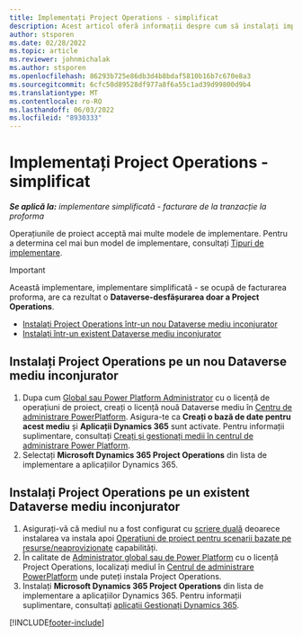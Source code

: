 ```yaml
---
title: Implementați Project Operations - simplificat
description: Acest articol oferă informații despre cum să instalați implementarea Project Operations lite - acord cu facturarea proforma.
author: stsporen
ms.date: 02/28/2022
ms.topic: article
ms.reviewer: johnmichalak
ms.author: stsporen
ms.openlocfilehash: 86293b725e86db3d4b8bdaf5810b16b7c670e8a3
ms.sourcegitcommit: 6cfc50d89528df977a8f6a55c1ad39d99800d9b4
ms.translationtype: MT
ms.contentlocale: ro-RO
ms.lasthandoff: 06/03/2022
ms.locfileid: "8930333"
---
```

# <a name="deploy-project-operations---lite"></a>Implementați Project Operations - simplificat

_**Se aplică la:** implementare simplificată - facturare de la tranzacție la proforma_



Operațiunile de proiect acceptă mai multe modele de implementare. Pentru a determina cel mai bun model de implementare, consultați [Tipuri de implementare](determine-deployment-type.md).


> [!IMPORTANT]
> Această implementare, implementare simplificată - se ocupă de facturarea proforma, are ca rezultat o **Dataverse-desfășurarea doar a Project Operations**.

- [Instalați Project Operations într-un nou Dataverse mediu inconjurator](#new)
- [Instalați într-un existent Dataverse mediu inconjurator](#existing)



## <a name="install-project-operations-to-a-new-dataverse-environment"></a><a name="new"></a> Instalați Project Operations pe un nou Dataverse mediu inconjurator

1. Dupa cum [Global sau Power Platform Administrator](/power-platform/admin/global-service-administrators-can-administer-without-license) cu o licență de operațiuni de proiect, creați o licență nouă Dataverse mediu în [Centru de administrare PowerPlatform](https://admin.powerplatform.com). Asigura-te ca **Creați o bază de date pentru acest mediu** și **Aplicații Dynamics 365** sunt activate. Pentru informații suplimentare, consultați [Creați și gestionați medii în centrul de administrare Power Platform](/power-platform/admin/create-environment#create-an-environment-in-the-power-platform-admin-center).
2. Selectați **Microsoft Dynamics 365 Project Operations** din lista de implementare a aplicațiilor Dynamics 365.


## <a name="install-project-operations-to-an-existing-dataverse-environment"></a><a name="existing"></a> Instalați Project Operations pe un existent Dataverse mediu inconjurator
1. Asigurați-vă că mediul nu a fost configurat cu [scriere duală](/dynamics365/fin-ops-core/dev-itpro/data-entities/dual-write/dual-write-overview) deoarece instalarea va instala apoi [Operațiuni de proiect pentru scenarii bazate pe resurse/neaprovizionate](project-operations-integrated-deployment-overview.md) capabilități.
2. În calitate de [Administrator global sau de Power Platform](/power-platform/admin/global-service-administrators-can-administer-without-license) cu o licență Project Operations, localizați mediul în [Centrul de administrare PowerPlatform](https://admin.powerplatform.com) unde puteți instala Project Operations.
3. Instalați **Microsoft Dynamics 365 Project Operations** din lista de implementare a aplicațiilor Dynamics 365. Pentru informații suplimentare, consultați [aplicații Gestionați Dynamics 365](/power-platform/admin/manage-apps).




[!INCLUDE[footer-include](../includes/footer-banner.md)]
